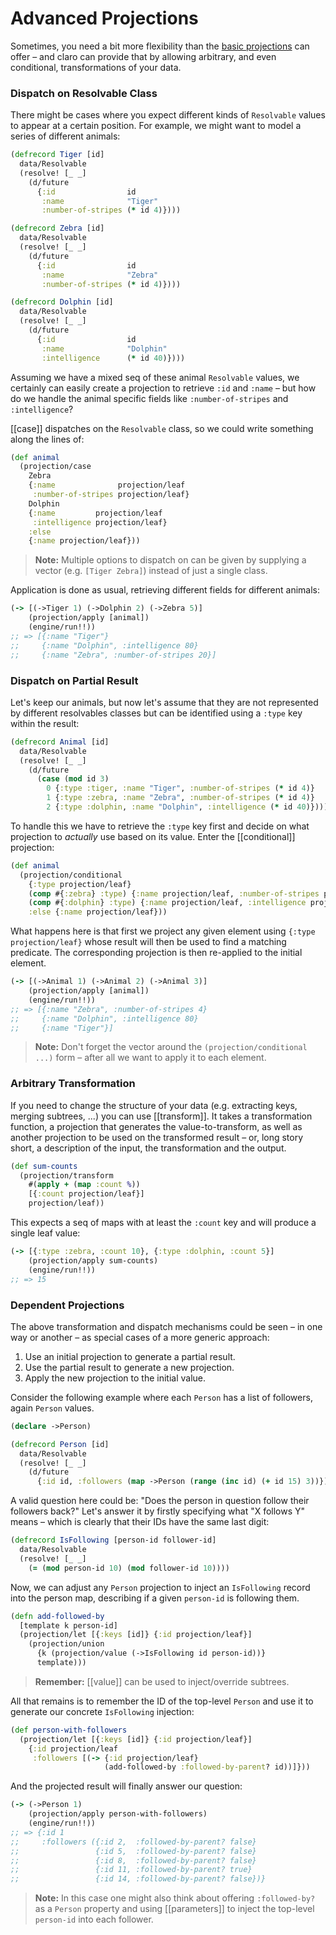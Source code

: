 # Advanced Projections

Sometimes, you need a bit more flexibility than the [basic projections][1] can
offer – and claro can provide that by allowing arbitrary, and even conditional,
transformations of your data.

[1]: 01-projection.md

### Dispatch on Resolvable Class

There might be cases where you expect different kinds of `Resolvable` values to
appear at a certain position. For example, we might want to model a series of
different animals:

```clojure
(defrecord Tiger [id]
  data/Resolvable
  (resolve! [_ _]
    (d/future
      {:id                id
       :name              "Tiger"
       :number-of-stripes (* id 4)})))

(defrecord Zebra [id]
  data/Resolvable
  (resolve! [_ _]
    (d/future
      {:id                id
       :name              "Zebra"
       :number-of-stripes (* id 4)})))

(defrecord Dolphin [id]
  data/Resolvable
  (resolve! [_ _]
    (d/future
      {:id                id
       :name              "Dolphin"
       :intelligence      (* id 40)})))
```

Assuming we have a mixed seq of these animal `Resolvable` values, we certainly
can easily create a projection to retrieve `:id` and `:name` – but how do we
handle the animal specific fields like `:number-of-stripes` and `:intelligence`?

[[case]] dispatches on the `Resolvable` class, so we could write something along
the lines of:

```clojure
(def animal
  (projection/case
    Zebra
    {:name              projection/leaf
     :number-of-stripes projection/leaf}
    Dolphin
    {:name         projection/leaf
     :intelligence projection/leaf}
    :else
    {:name projection/leaf}))
```

> __Note:__ Multiple options to dispatch on can be given by supplying a vector
> (e.g. `[Tiger Zebra]`) instead of just a single class.

Application is done as usual, retrieving different fields for different animals:

```clojure
(-> [(->Tiger 1) (->Dolphin 2) (->Zebra 5)]
    (projection/apply [animal])
    (engine/run!!))
;; => [{:name "Tiger"}
;;     {:name "Dolphin", :intelligence 80}
;;     {:name "Zebra", :number-of-stripes 20}]
```

### Dispatch on Partial Result

Let's keep our animals, but now let's assume that they are not represented by
different resolvables classes but can be identified using a `:type` key within
the result:

```clojure
(defrecord Animal [id]
  data/Resolvable
  (resolve! [_ _]
    (d/future
      (case (mod id 3)
        0 {:type :tiger, :name "Tiger", :number-of-stripes (* id 4)}
        1 {:type :zebra, :name "Zebra", :number-of-stripes (* id 4)}
        2 {:type :dolphin, :name "Dolphin", :intelligence (* id 40)}))))
```

To handle this we have to retrieve the `:type` key first and decide on what
projection to _actually_ use based on its value. Enter the [[conditional]]
projection:

```clojure
(def animal
  (projection/conditional
    {:type projection/leaf}
    (comp #{:zebra} :type) {:name projection/leaf, :number-of-stripes projection/leaf}
    (comp #{:dolphin} :type) {:name projection/leaf, :intelligence projection/leaf}
    :else {:name projection/leaf}))
```

What happens here is that first we project any given element using `{:type
projection/leaf}` whose result will then be used to find a matching predicate.
The corresponding projection is then re-applied to the initial element.

```clojure
(-> [(->Animal 1) (->Animal 2) (->Animal 3)]
    (projection/apply [animal])
    (engine/run!!))
;; => [{:name "Zebra", :number-of-stripes 4}
;;     {:name "Dolphin", :intelligence 80}
;;     {:name "Tiger"}]
```

> __Note:__ Don't forget the vector around the `(projection/conditional ...)`
> form – after all we want to apply it to each element.

### Arbitrary Transformation

If you need to change the structure of your data (e.g. extracting keys, merging
subtrees, ...) you can use [[transform]]. It takes a transformation function, a
projection that generates the value-to-transform, as well as another projection
to be used on the transformed result – or, long story short, a description of
the input, the transformation and the output.

```clojure
(def sum-counts
  (projection/transform
    #(apply + (map :count %))
    [{:count projection/leaf}]
    projection/leaf))
```

This expects a seq of maps with at least the `:count` key and will produce a
single leaf value:

```clojure
(-> [{:type :zebra, :count 10}, {:type :dolphin, :count 5}]
    (projection/apply sum-counts)
    (engine/run!!))
;; => 15
```

### Dependent Projections

The above transformation and dispatch mechanisms could be seen – in one way or
another – as special cases of a more generic approach:

1. Use an initial projection to generate a partial result.
2. Use the partial result to generate a new projection.
3. Apply the new projection to the initial value.

Consider the following example where each `Person` has a list of followers,
again `Person` values.

```clojure
(declare ->Person)

(defrecord Person [id]
  data/Resolvable
  (resolve! [_ _]
    (d/future
      {:id id, :followers (map ->Person (range (inc id) (+ id 15) 3))})))
```

A valid question here could be: "Does the person in question follow their
followers back?" Let's answer it by firstly specifying what "X follows Y" means
– which is clearly that their IDs have the same last digit:

```clojure
(defrecord IsFollowing [person-id follower-id]
  data/Resolvable
  (resolve! [_ _]
    (= (mod person-id 10) (mod follower-id 10))))
```

Now, we can adjust any `Person` projection to inject an `IsFollowing` record
into the person map, describing if a given `person-id` is following them.

```clojure
(defn add-followed-by
  [template k person-id]
  (projection/let [{:keys [id]} {:id projection/leaf}]
    (projection/union
      {k (projection/value (->IsFollowing id person-id))}
      template)))
```

> __Remember:__ [[value]] can be used to inject/override subtrees.

All that remains is to remember the ID of the top-level `Person` and use it to
generate our concrete `IsFollowing` injection:

```clojure
(def person-with-followers
  (projection/let [{:keys [id]} {:id projection/leaf}]
    {:id projection/leaf
     :followers [(-> {:id projection/leaf}
                     (add-followed-by :followed-by-parent? id))]}))
```

And the projected result will finally answer our question:

```clojure
(-> (->Person 1)
    (projection/apply person-with-followers)
    (engine/run!!))
;; => {:id 1
;;     :followers ({:id 2,  :followed-by-parent? false}
;;                 {:id 5,  :followed-by-parent? false}
;;                 {:id 8,  :followed-by-parent? false}
;;                 {:id 11, :followed-by-parent? true}
;;                 {:id 14, :followed-by-parent? false})}
```

> __Note:__ In this case one might also think about offering `:followed-by?` as
> a `Person` property and using [[parameters]] to inject the top-level
> `person-id` into each follower.

